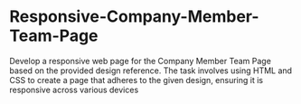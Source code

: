 # Responsive-Company-Member-Team-Page
 Develop a responsive web page for the Company Member Team  Page based on the provided design reference. The task involves using HTML and CSS  to create a page that adheres to the given design, ensuring it is responsive across  various devices
